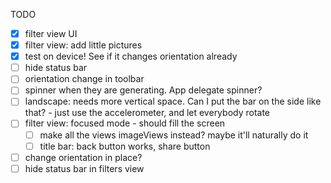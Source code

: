 
TODO

- [x] filter view UI
- [x] filter view: add little pictures
- [x] test on device! See if it changes orientation already 
- [ ] hide status bar
- [ ] orientation change in toolbar
- [ ] spinner when they are generating. App delegate spinner?
- [ ] landscape: needs more vertical space. Can I put the bar on the side like that?
        - just use the accelerometer, and let everybody rotate
- [ ] filter view: focused mode - should fill the screen
    - [ ] make all the views imageViews instead? maybe it'll naturally do it
    - [ ] title bar: back button works, share button
- [ ] change orientation in place?
- [ ] hide status bar in filters view